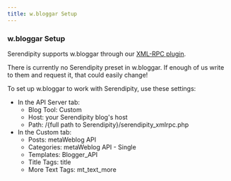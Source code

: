 ```yaml
---
title: w.bloggar Setup
---
```


### w.bloggar Setup

Serendipity supports w.bloggar through our [XML-RPC plugin](http://spartacus.s9y.org/cvs/additional_plugins/serendipity_event_xmlrpc.zip).

There is currently no Serendipity preset in w.bloggar. If enough of us write to them and request it, that could easily change!

To set up w.bloggar to work with Serendipity, use these settings:

* In the API Server tab:
  * Blog Tool: Custom
  * Host: your Serendipity blog's host
  * Path: /{full path to Serendipity}/serendipity\_xmlrpc.php
* In the Custom tab:
  * Posts: metaWeblog API
  * Categories: metaWeblog API - Single
  * Templates: Blogger\_API
  * Title Tags: title
  * More Text Tags: mt\_text\_more
